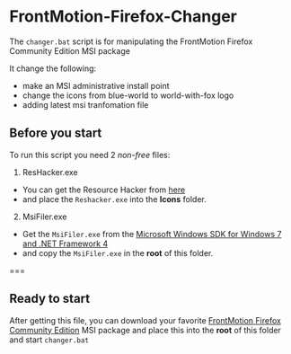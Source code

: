 FrontMotion-Firefox-Changer
===========================
The `changer.bat` script is for manipulating the FrontMotion Firefox Community Edition MSI package

It change the following:
- make an MSI administrative install point
- change the icons from blue-world to world-with-fox logo
- adding latest msi tranfomation file

## Before you start
To run this script you need 2 *non-free* files:

1. ResHacker.exe
  - You can get the Resource Hacker from [here](http://www.angusj.com/resourcehacker/)
  - and place the `Reshacker.exe` into the **Icons** folder.

2. MsiFiler.exe
  - Get the `MsiFiler.exe` from the [Microsoft Windows SDK for Windows 7 and .NET Framework 4](http://www.microsoft.com/en-us/download/details.aspx?id=8279)
  - and copy the `MsiFiler.exe` in the **root** of this folder.

===
## Ready to start
After getting this file, you can download your favorite [FrontMotion Firefox Community Edition](http://frontmotion.com/FMFirefoxCE/) MSI package and place this into the **root** of this folder and start `changer.bat`
